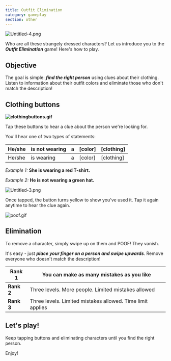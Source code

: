 ```yaml
---
title: Outfit Elimination
category: gameplay
section: other
---
```

![Untitled-4.png](https://help.studycat.com/hc/article_attachments/34921324100889)

Who are all these strangely dressed characters? Let us introduce you to the ***Outfit Elimination*** game! Here's how to play.

## **Objective**

The goal is simple: ***find the right person*** using clues about their clothing. Listen to information about their outfit colors and eliminate those who don't match the description!

## **Clothing buttons**

**![clothingbuttons.gif](https://help.studycat.com/hc/article_attachments/34921310348441)**

Tap these buttons to hear a clue about the person we're looking for.

You'll hear one of two types of statements:

| He/she | is not wearing | a | [color] | [clothing] |
| --- | --- | --- | --- | --- |
| He/she | is wearing | a | [color] | [clothing] |

*Example 1:* **She is wearing a red T-shirt.**

*Example 2:* **He is not wearing a green hat.**

![Untitled-3.png](https://help.studycat.com/hc/article_attachments/34921324104985)

Once tapped, the button turns yellow to show you've used it. Tap it again anytime to hear the clue again.

![poof.gif](https://help.studycat.com/hc/article_attachments/34921324114329)

## **Elimination**

To remove a character, simply swipe up on them and POOF! They vanish.

It's easy - just ***place your finger on a person and swipe upwards***. Remove everyone who doesn't match the description!

| **Rank 1** | You can make as many mistakes as you like |
| --- | --- |
| **Rank 2** | Three levels. More people. Limited mistakes allowed |
| **Rank 3** | Three levels. Limited mistakes allowed. Time limit applies |

## **Let's play!**

Keep tapping buttons and eliminating characters until you find the right person.

Enjoy!